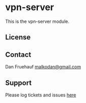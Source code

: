# vpn-server

This is the vpn-server module.

## License

## Contact

Dan Fruehauf <malkodan@gmail.com>

## Support

Please log tickets and issues [here](http://www.github.com/danfruehauf/puppet-vpn-server/issues)
